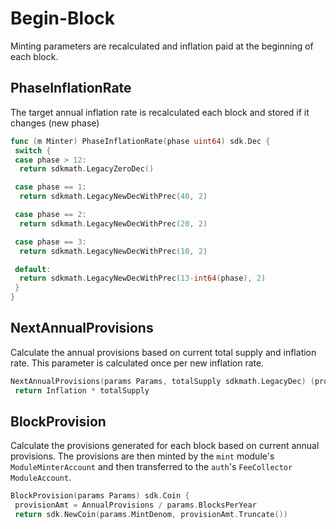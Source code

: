 <!--
order: 3
-->

# Begin-Block

Minting parameters are recalculated and inflation
paid at the beginning of each block.

## PhaseInflationRate

The target annual inflation rate is recalculated each block and stored if it changes (new phase)

```go
func (m Minter) PhaseInflationRate(phase uint64) sdk.Dec {
 switch {
 case phase > 12:
  return sdkmath.LegacyZeroDec()

 case phase == 1:
  return sdkmath.LegacyNewDecWithPrec(40, 2)

 case phase == 2:
  return sdkmath.LegacyNewDecWithPrec(20, 2)

 case phase == 3:
  return sdkmath.LegacyNewDecWithPrec(10, 2)

 default:
  return sdkmath.LegacyNewDecWithPrec(13-int64(phase), 2)
 }
}
```

## NextAnnualProvisions

Calculate the annual provisions based on current total supply and inflation
rate. This parameter is calculated once per new inflation rate.

```go
NextAnnualProvisions(params Params, totalSupply sdkmath.LegacyDec) (provisions sdkmath.LegacyDec) {
 return Inflation * totalSupply
```

## BlockProvision

Calculate the provisions generated for each block based on current annual provisions. The provisions are then minted by the `mint` module's `ModuleMinterAccount` and then transferred to the `auth`'s `FeeCollector` `ModuleAccount`.

```go
BlockProvision(params Params) sdk.Coin {
 provisionAmt = AnnualProvisions / params.BlocksPerYear
 return sdk.NewCoin(params.MintDenom, provisionAmt.Truncate())
```
